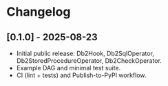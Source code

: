 # Changelog

## [0.1.0] - 2025-08-23
- Initial public release: Db2Hook, Db2SqlOperator, Db2StoredProcedureOperator, Db2CheckOperator.
- Example DAG and minimal test suite.
- CI (lint + tests) and Publish-to-PyPI workflow.
